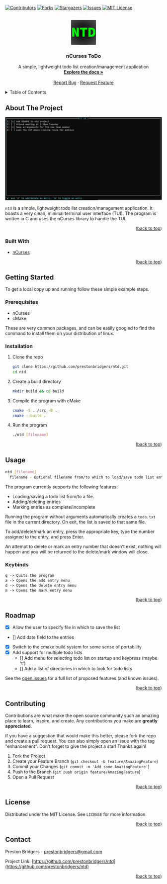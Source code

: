 <div id="top"></div>
<!--
*** Thanks for checking out the Best-README-Template. If you have a suggestion
*** that would make this better, please fork the repo and create a pull request
*** or simply open an issue with the tag "enhancement".
*** Don't forget to give the project a star!
*** Thanks again! Now go create something AMAZING! :D
-->



<!-- PROJECT SHIELDS -->
<!--
*** I'm using markdown "reference style" links for readability.
*** Reference links are enclosed in brackets [ ] instead of parentheses ( ).
*** See the bottom of this document for the declaration of the reference variables
*** for contributors-url, forks-url, etc. This is an optional, concise syntax you may use.
*** https://www.markdownguide.org/basic-syntax/#reference-style-links
-->
[![Contributors][contributors-shield]][contributors-url]
[![Forks][forks-shield]][forks-url]
[![Stargazers][stars-shield]][stars-url]
[![Issues][issues-shield]][issues-url]
[![MIT License][license-shield]][license-url]



<!-- PROJECT LOGO -->
<br />
<div align="center">
  <a href="https://github.com/prestonbridgers/ntd">
    <img src="resources/logo.png" alt="Logo" width="80" height="80">
  </a>

<h3 align="center">nCurses ToDo</h3>

  <p align="center">
    A simple, lightweight todo list creation/management application
    <br />
    <a href="https://github.com/prestonbridgers/ntd"><strong>Explore the docs »</strong></a>
    <br />
    <br />
    <a href="https://github.com/prestonbridgers/ntd/issues">Report Bug</a>
    ·
    <a href="https://github.com/prestonbridgers/ntd/issues">Request Feature</a>
  </p>
</div>



<!-- TABLE OF CONTENTS -->
<details>
  <summary>Table of Contents</summary>
  <ol>
    <li>
      <a href="#about-the-project">About The Project</a>
      <ul>
        <li><a href="#built-with">Built With</a></li>
      </ul>
    </li>
    <li>
      <a href="#getting-started">Getting Started</a>
      <ul>
        <li><a href="#prerequisites">Prerequisites</a></li>
        <li><a href="#installation">Installation</a></li>
      </ul>
    </li>
    <li>
      <a href="#usage">Usage</a>
      <ul>
        <li><a href="#keybinds">Keybinds</a></li>
      </ul>
    </li>
    <li><a href="#roadmap">Roadmap</a></li>
    <li><a href="#contributing">Contributing</a></li>
    <li><a href="#license">License</a></li>
    <li><a href="#contact">Contact</a></li>
  </ol>
</details>



<!-- ABOUT THE PROJECT -->
## About The Project

[![Product Name Screen Shot][product-screenshot]](https://example.com)

`ntd` is a simple, lightweight todo list creation/management application.
It boasts a very clean, minimal terminal user interface (TUI).
The program is written in C and uses the nCurses library to handle the TUI.

<p align="right">(<a href="#top">back to top</a>)</p>



### Built With

* [nCurses](https://invisible-island.net/ncurses/ncurses.faq.html)

<p align="right">(<a href="#top">back to top</a>)</p>



<!-- GETTING STARTED -->
## Getting Started

To get a local copy up and running follow these simple example steps.

### Prerequisites

* nCurses
* cMake

These are very common packages, and can be easily googled to find the command
to install them on your distribution of linux.

### Installation

1. Clone the repo
   ```sh
   git clone https://github.com/prestonbridgers/ntd.git
   cd ntd
   ```
1. Create a build directory
   ```sh
   mkdir build && cd build
   ```
1. Compile the program with cMake
   ```sh
   cmake -S ../src -B .
   cmake --build .
   ```
1. Run the program
   ```sh
   ./ntd [filename]
   ```

<p align="right">(<a href="#top">back to top</a>)</p>



<!-- USAGE EXAMPLES -->
## Usage

```sh
ntd [filename]
  filename - Optional filename from/to which to load/save todo list entries (default: todo.txt)
```

The program currently supports the following features:

- Loading/saving a todo list from/to a file.
- Adding/deleting entries
- Marking entries as complete/incomplete

Running the program without arguments automatically creates a `todo.txt` file
in the current directory. On exit, the list is saved to that same file.

To add/delete/mark an entry, press the appropriate key, type the number
assigned to the entry, and press Enter.

An attempt to delete or mark an entry number that doesn't exist, nothing will
happen and you will be returned to the delete/mark window will close.

### Keybinds

```
q -> Quits the program
a -> Opens the add entry menu
d -> Opens the delete entry menu
m -> Opens the mark entry menu
```

<p align="right">(<a href="#top">back to top</a>)</p>



<!-- ROADMAP -->
## Roadmap

- [X] Allow the user to specify file in which to save the list
- [] Add date field to the entries
- [X] Switch to the cmake build system for some sense of portability
- [X] Add support for multiple todo lists
    - [] Add menu for selecting todo list on startup and keypress (maybe 't')
    - [] Add a list of directories in which to look for todo lists

See the [open issues](https://github.com/prestonbridgers/ntd/issues) for a full list of proposed features (and known issues).

<p align="right">(<a href="#top">back to top</a>)</p>



<!-- CONTRIBUTING -->
## Contributing

Contributions are what make the open source community such an amazing place to learn, inspire, and create. Any contributions you make are **greatly appreciated**.

If you have a suggestion that would make this better, please fork the repo and create a pull request. You can also simply open an issue with the tag "enhancement".
Don't forget to give the project a star! Thanks again!

1. Fork the Project
2. Create your Feature Branch (`git checkout -b feature/AmazingFeature`)
3. Commit your Changes (`git commit -m 'Add some AmazingFeature'`)
4. Push to the Branch (`git push origin feature/AmazingFeature`)
5. Open a Pull Request

<p align="right">(<a href="#top">back to top</a>)</p>



<!-- LICENSE -->
## License

Distributed under the MIT License. See `LICENSE` for more information.

<p align="right">(<a href="#top">back to top</a>)</p>



<!-- CONTACT -->
## Contact

Preston Bridgers - prestonbridgers@gmail.com

Project Link: [https://github.com/prestonbridgers/ntd](https://github.com/prestonbridgers/ntd)

<p align="right">(<a href="#top">back to top</a>)</p>



<!-- MARKDOWN LINKS & IMAGES -->
<!-- https://www.markdownguide.org/basic-syntax/#reference-style-links -->
[contributors-shield]: https://img.shields.io/github/contributors/prestonbridgers/ntd.svg?style=for-the-badge
[contributors-url]: https://github.com/prestonbridgers/ntd/graphs/contributors
[forks-shield]: https://img.shields.io/github/forks/prestonbridgers/ntd.svg?style=for-the-badge
[forks-url]: https://github.com/prestonbridgers/ntd/network/members
[stars-shield]: https://img.shields.io/github/stars/prestonbridgers/ntd.svg?style=for-the-badge
[stars-url]: https://github.com/prestonbridgers/ntd/stargazers
[issues-shield]: https://img.shields.io/github/issues/prestonbridgers/ntd.svg?style=for-the-badge
[issues-url]: https://github.com/prestonbridgers/ntd/issues
[license-shield]: https://img.shields.io/github/license/prestonbridgers/ntd.svg?style=for-the-badge
[license-url]: https://github.com/prestonbridgers/ntd/blob/master/LICENSE
[product-screenshot]: resources/ntd_main_window.png
